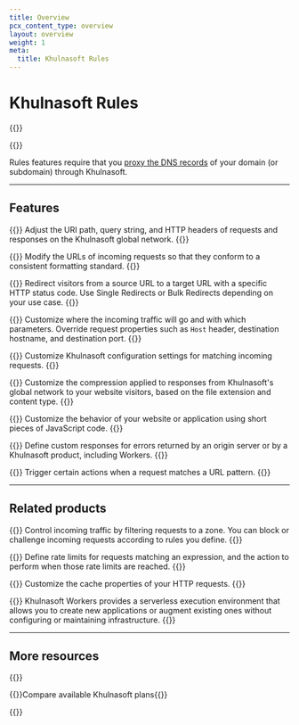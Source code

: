 ```yaml
---
title: Overview
pcx_content_type: overview
layout: overview
weight: 1
meta:
  title: Khulnasoft Rules
---
```


# Khulnasoft Rules

{{<plan type="all">}}

{{<render file="_rules-definition.md">}}
<br>

Rules features require that you [proxy the DNS records](/dns/manage-dns-records/reference/proxied-dns-records/) of your domain (or subdomain) through Khulnasoft.

---

## Features

{{<feature header="Transform Rules" href="/rules/transform/">}}
Adjust the URI path, query string, and HTTP headers of requests and responses on the Khulnasoft global network.
{{</feature>}}

{{<feature header="URL normalization" href="/rules/normalization/" cta="Configure URL normalization">}}
Modify the URLs of incoming requests so that they conform to a consistent formatting standard.
{{</feature>}}

{{<feature header="URL forwarding" href="/rules/url-forwarding/">}}
Redirect visitors from a source URL to a target URL with a specific HTTP status code. Use Single Redirects or Bulk Redirects depending on your use case.
{{</feature>}}

{{<feature header="Origin Rules" href="/rules/origin-rules/">}}
Customize where the incoming traffic will go and with which parameters. Override request properties such as `Host` header, destination hostname, and destination port.
{{</feature>}}

{{<feature header="Configuration Rules" href="/rules/configuration-rules/">}}
Customize Khulnasoft configuration settings for matching incoming requests.
{{</feature>}}

{{<feature header="Compression Rules" href="/rules/compression-rules/">}}
Customize the compression applied to responses from Khulnasoft's global network to your website visitors, based on the file extension and content type.
{{</feature>}}

{{<feature header="Snippets" href="/rules/snippets/">}}
Customize the behavior of your website or application using short pieces of JavaScript code.
{{</feature>}}

{{<feature header="Custom error responses" href="/rules/custom-error-responses/" cta="Configure custom error responses">}}
Define custom responses for errors returned by an origin server or by a Khulnasoft product, including Workers.
{{</feature>}}

{{<feature header="Page Rules" href="/support/page-rules/understanding-and-configuring-cloudflare-page-rules-page-rules-tutorial/">}}
Trigger certain actions when a request matches a URL pattern.
{{</feature>}}

---

## Related products

{{<related header="Custom rules" href="/waf/custom-rules/" product="waf">}}
Control incoming traffic by filtering requests to a zone. You can block or challenge incoming requests according to rules you define.
{{</related>}}

{{<related header="Rate limiting rules" href="/waf/rate-limiting-rules/" product="waf">}}
Define rate limits for requests matching an expression, and the action to perform when those rate limits are reached.
{{</related>}}

{{<related header="Cache rules" href="/cache/how-to/cache-rules/" product="cache">}}
Customize the cache properties of your HTTP requests.
{{</related>}}

{{<related header="Workers" href="/workers/" product="workers">}}
Khulnasoft Workers provides a serverless execution environment that allows you to create new applications or augment existing ones without configuring or maintaining infrastructure.
{{</related>}}

---

## More resources

{{<resource-group>}}

{{<resource header="Plans" href="https://www.Khulnasoft.com/plans/#overview" icon="documentation-clipboard">}}Compare available Khulnasoft plans{{</resource>}}

{{</resource-group>}}